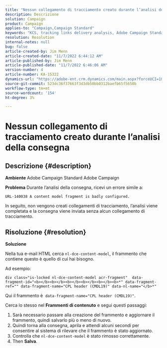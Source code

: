 ```yaml
---
title: "Nessun collegamento di tracciamento creato durante l’analisi della consegna"
description: Descrizione
solution: Campaign
product: Campaign
applies-to: "Campaign,Campaign Standard"
keywords: "KCS, tracking links delivery analysis, Adobe Campaign Standard, Adobe Campaign, errore, HTML, frammento"
resolution: Resolution
internal-notes: null
bug: false
article-created-by: Jim Menn
article-created-date: "11/7/2022 6:44:12 AM"
article-published-by: Jim Menn
article-published-date: "11/7/2022 6:46:06 AM"
version-number: 4
article-number: KA-15322
dynamics-url: "https://adobe-ent.crm.dynamics.com/main.aspx?forceUCI=1&pagetype=entityrecord&etn=knowledgearticle&id=37a9e491-675e-ed11-9562-6045bd0061cb"
source-git-commit: 523dc36f37663f3d3db50bb0312baefb65f5650b
workflow-type: tm+mt
source-wordcount: '154'
ht-degree: 3%

---
```


# Nessun collegamento di tracciamento creato durante l’analisi della consegna

## Descrizione {#description}


<b>Ambiente</b>
Adobe Campaign Standard Adobe Campaign

<b>Problema</b>
Durante l’analisi della consegna, ricevi un errore simile a:


```
URL-140038 A content model fragment is badly configured.
```


In seguito, non vengono creati collegamenti di tracciamento, l’analisi viene completata e la consegna viene inviata senza alcun collegamento di tracciamento.


## Risoluzione {#resolution}


<b>Soluzione</b>

Nella tua e-mail HTML cerca `nl-dce-content-model`, il frammento che contiene questo è quello di cui hai bisogno.

Ad esempio:


```
div class="is-locked nl-dce-content-model acr-fragment"  data-fragment-id="<b></b><b></b><b></b><b></b><b></b><b>*" data-fragment-ref="" data-fragment-name="CPL header (CMDL19)" data-nl-name="</b>*"
```


Qui il frammento è  `data-fragment-name="CPL header (CMDL19)"`.

Cerca lo stesso nel <b>Frammenti di contenuto</b> e segui questi passaggi:

1. Sarà necessario passare alla creazione del frammento e aggiornare il frammento, quindi salvarlo più o meno di nuovo.
2. Quindi torna alla consegna, aprila e attendi alcuni secondi per consentire al sistema di rilevare che il frammento è stato aggiornato.
3. Controlla che `nl-dce-content-model` è stato rimosso correttamente.
4. Then <b>Salva</b>.

